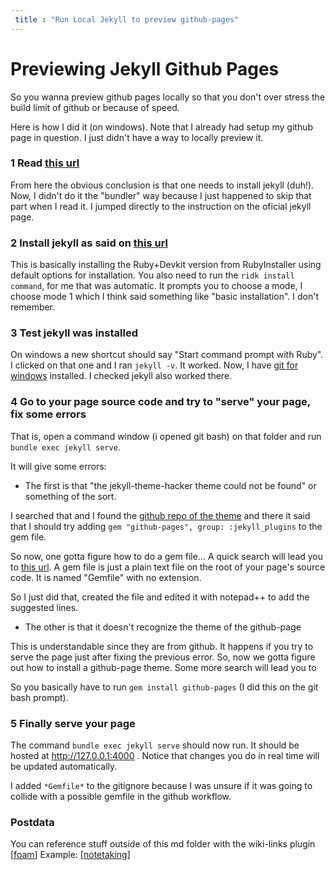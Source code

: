 ```yaml
---
 title : "Run Local Jekyll to preview github-pages"
---
```

# Previewing Jekyll Github Pages

So you wanna preview github pages locally so that you don't over stress the build limit of github or because of speed.

Here is how I did it (on windows). Note that I already had setup my github page in question. I just didn't have a way to locally preview it.

### 1 Read [this url](https://docs.github.com/en/pages/setting-up-a-github-pages-site-with-jekyll/testing-your-github-pages-site-locally-with-jekyll)

From here the obvious conclusion is that one needs to install jekyll (duh!). Now, I didn't do it the "bundler" way because I just happened to skip that part when I read it. I jumped directly to the instruction on the oficial jekyll page.

### 2 Install jekyll as said on [this url](https://jekyllrb.com/docs/installation/windows/)

This is basically installing the Ruby+Devkit version from RubyInstaller using default options for installation.
You also need to run the ```ridk install command```, for me that was automatic. It prompts you to choose a mode, I choose mode 1 which I think said something like "basic installation". I don't remember.

### 3 Test jekyll was installed
On windows a new shortcut should say "Start command prompt with Ruby". I clicked on that one and I ran ```jekyll -v```. It worked.
Now, I have [git for windows](https://gitforwindows.org/) installed. I checked jekyll also worked there.

### 4 Go to your page source code and try to "serve" your page, fix some errors
That is, open a command window (i opened git bash) on that folder and run ```bundle exec jekyll serve```.

It will give some errors:

- The first is that "the jekyll-theme-hacker theme could not be found" or something of the sort.

I searched that and I found the [github repo of the theme](https://github.com/pages-themes/hacker) and there it said that I should try adding ```gem "github-pages", group: :jekyll_plugins``` to the gem file.

So now, one gotta figure how to do a gem file... A quick search will lead you to [this url](https://stackoverflow.com/questions/30358612/how-to-create-a-gemfile). A gem file is just a plain text file on the root of your page's  source code. It is named "Gemfile" with no extension.

So I just did that, created the file and edited it with notepad++ to add the suggested lines.


- The other is that it doesn't recognize the theme of the github-page

This is understandable since they are from github. It happens if you try to serve the page just after fixing the previous error.
So, now we gotta figure out how to install a github-page theme. Some more search will lead you to 

So you basically have to run ```gem install github-pages``` (I did this on the git bash prompt).


### 5 Finally serve your page
The command ```bundle exec jekyll serve``` should now run. It should be hosted at http://127.0.0.1:4000 .
Notice that changes you do in real time will be updated automatically.  

I added `*Gemfile*` to the gitignore because I was unsure if it was going to collide with a possible gemfile in the github workflow.

### Postdata

You can reference stuff outside of this md folder with the wiki-links plugin [[foam]]
Example: [[notetaking]]

[//begin]: # "Autogenerated link references for markdown compatibility"
[foam]: foam "Foam"
[notetaking]: ../chunks/notetaking "notetaking"
[//end]: # "Autogenerated link references"